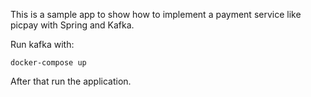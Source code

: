 This is a sample app to show how to implement a payment service like picpay with Spring and Kafka.

Run kafka with:
```
docker-compose up
```

After that run the application.
